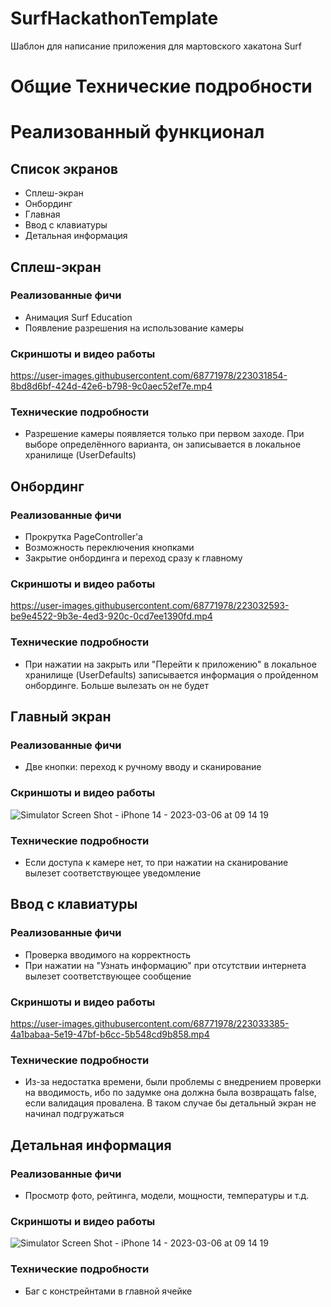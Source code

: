 # SurfHackathonTemplate

Шаблон для написание приложения для мартовского хакатона Surf

# Общие Технические подробности

# Реализованный функционал

## Список экранов

- Сплеш-экран
- Онбординг
- Главная
- Ввод с клавиатуры
- Детальная информация

## Сплеш-экран

### Реализованные фичи

- Анимация Surf Education
- Появление разрешения на использование камеры


### Скриншоты и видео работы

https://user-images.githubusercontent.com/68771978/223031854-8bd8d6bf-424d-42e6-b798-9c0aec52ef7e.mp4



### Технические подробности

- Разрешение камеры появляется только при первом заходе. При выборе определённого варианта, он записывается в локальное хранилище (UserDefaults)

## Онбординг

### Реализованные фичи

- Прокрутка PageController'а
- Возможность переключения кнопками
- Закрытие онбординга и переход сразу к главному

### Скриншоты и видео работы



https://user-images.githubusercontent.com/68771978/223032593-be9e4522-9b3e-4ed3-920c-0cd7ee1390fd.mp4




### Технические подробности

- При нажатии на закрыть или "Перейти к приложению" в локальное хранилище (UserDefaults) записывается информация о пройденном онбординге. Больше вылезать он не будет

## Главный экран

### Реализованные фичи

- Две кнопки: переход к ручному вводу и сканирование

### Скриншоты и видео работы



![Simulator Screen Shot - iPhone 14 - 2023-03-06 at 09 14 19](https://user-images.githubusercontent.com/68771978/223032863-d79551f2-7c18-46ba-8826-e5f15d2d2249.png)



### Технические подробности

- Если доступа к камере нет, то при нажатии на сканирование вылезет соответствующее уведомление

## Ввод с клавиатуры

### Реализованные фичи

- Проверка вводимого на корректность
- При нажатии на "Узнать информацию" при отсутствии интернета вылезет соответствующее сообщение

### Скриншоты и видео работы





https://user-images.githubusercontent.com/68771978/223033385-4a1babaa-5e19-47bf-b6cc-5b548cd9b858.mp4





### Технические подробности

- Из-за недостатка времени, были проблемы с внедрением проверки на вводимость, ибо по задумке она должна была возвращать false, если валидация провалена. 
В таком случае бы детальный экран не начинал подгружаться

## Детальная информация

### Реализованные фичи

- Просмотр фото, рейтинга, модели, мощности, температуры и т.д.

### Скриншоты и видео работы



![Simulator Screen Shot - iPhone 14 - 2023-03-06 at 09 14 19](https://user-images.githubusercontent.com/68771978/223032863-d79551f2-7c18-46ba-8826-e5f15d2d2249.png)



### Технические подробности

- Баг с констрейнтами в главной ячейке

